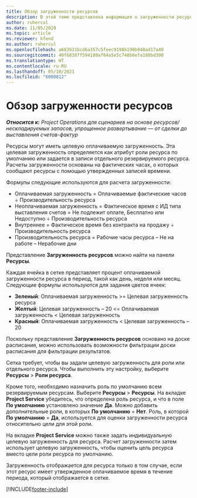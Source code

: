```yaml
---
title: Обзор загруженности ресурсов
description: В этой теме представлена информация о загруженности ресурсов в Project Operations.
author: ruhercul
ms.date: 11/05/2020
ms.topic: article
ms.reviewer: kfend
ms.author: ruhercul
ms.openlocfilehash: a683931bcd6a357c5feec9198b190b948ad17a40
ms.sourcegitcommit: 40f68387f594180af64a5e5c748b6efa188bd300
ms.translationtype: HT
ms.contentlocale: ru-RU
ms.lasthandoff: 05/10/2021
ms.locfileid: "6000812"
---
```

# <a name="resource-utilization-overview"></a>Обзор загруженности ресурсов

_**Относится к:** Project Operations для сценариев на основе ресурсов/нескладируемых запасов, упрощенное развертывание — от сделки до выставления счетов-фактур_

Ресурсы могут иметь целевую оплачиваемую загруженность. Эта целевая загруженность определяется как атрибут роли ресурса по умолчанию или задается в записи отдельного резервируемого ресурса. Расчеты загруженности основаны на фактических часах, о которых сообщают ресурсы с помощью утвержденных записей времени.

Формулы следующие используются для расчета загруженности:

  - Оплачиваемая загруженность = Оплачиваемые фактические часов ÷ Производительность ресурса
  - Неоплачиваемая загруженность = Фактическое время с ИД типа выставления счетов = Не подлежит оплате, Бесплатно или Недоступно ÷ Производительность ресурса
  - Внутреннее = Фактическое время без контракта на продажу ÷ Производительность ресурса
  - Производительность ресурса = Рабочие часы ресурса – Не на работе – Нерабочие дни

Представление **Загруженность ресурсов** можно найти на панели **Ресурсы**.

Каждая ячейка в сетке представляет процент оплачиваемой загруженности ресурса в период, такой как день, неделя или месяц. Следующие формулы используются для задания цветов ячеек:

  - **Зеленый**: Оплачиваемая загруженность >= Целевая загруженность ресурса
  - **Желтый**: Целевая загруженность – 20 <= Оплачиваемая загруженность < Целевая загруженность
  - **Красный**: Оплачиваемая загруженность < Целевая загруженность – 20

Поскольку представление **Загруженность ресурсов** основано на доске расписания, можно использовать возможности фильтрации доски расписания для фильтрации результатов.

Сетка требует, чтобы вы задали целевую загруженность для роли или отдельного ресурса. Чтобы выполнить эту настройку, выберите **Ресурсы** > **Роли ресурса**.

Кроме того, необходимо назначить роль по умолчанию всем резервируемым ресурсам. Выберите **Ресурсы** > **Ресурсы**. На вкладке **Project Service** убедитесь, что определена роль ресурса, и что в поле **По умолчанию** установлено значение **Да**. Можно добавить дополнительные роли, в которых **По умолчанию** = **Нет**. Роль, в которой **По умолчанию** = **Да**, используется для оценки загруженности ресурса относительно цели для этой роли.

На вкладке **Project Service** можно также задать индивидуальную целевую загруженность для ресурса. Расчет загруженности затем использует целевую загруженность, чтобы оценить цель ресурса вместо цели роли ресурса по умолчанию.

Загруженность отображается для ресурса только в том случае, если этот ресурс имеет утвержденное оплачиваемое время в течение периода, который отображается в сетке.


[!INCLUDE[footer-include](../includes/footer-banner.md)]